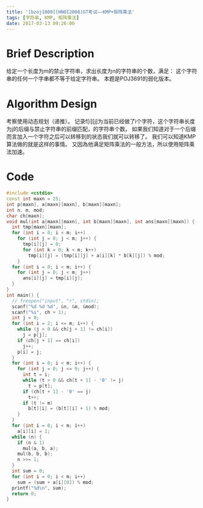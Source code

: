 ```yaml
---
title: '[bzoj1009][HNOI2008]GT考试——KMP+矩阵乘法'
tags: [字符串, KMP, 矩阵乘法]
date: 2017-03-13 09:26:00
---
```


# Brief Description

给定一个长度为m的禁止字符串，求出长度为n的字符串的个数，满足：
这个字符串的任何一个字串都不等于给定字符串。
本题是POJ3691的弱化版本。

# Algorithm Design
考察使用动态规划（递推）。
记录f[i][j]为当前已经做了i个字符，这个字符串长度为j的后缀与禁止字符串的前缀匹配，的字符串个数。
如果我们知道对于一个后缀而言加入一个字符之后可以转移到的状态我们就可以转移了。
我们可以知道KMP算法做的就是这样的事情。
又因為他满足矩阵乘法的一般方法，所以使用矩阵乘法加速。

# Code
```cpp
#include <cstdio>
const int maxn = 25;
int p[maxn], a[maxn][maxn], b[maxn][maxn];
int n, m, mod;
char ch[maxn];
void mul(int a[maxn][maxn], int b[maxn][maxn], int ans[maxn][maxn]) {
  int tmp[maxn][maxn];
  for (int i = 0; i < m; i++)
    for (int j = 0; j < m; j++) {
      tmp[i][j] = 0;
      for (int k = 0; k < m; k++)
        tmp[i][j] = (tmp[i][j] + a[i][k] * b[k][j]) % mod;
    }
  for (int i = 0; i < m; i++) {
    for (int j = 0; j < m; j++)
      ans[i][j] = tmp[i][j];
  }
}
int main() {
  // freopen("input", "r", stdin);
  scanf("%d %d %d", &n, &m, &mod);
  scanf("%s", ch + 1);
  int j = 0;
  for (int i = 2; i <= m; i++) {
    while (j > 0 && ch[j + 1] != ch[i])
      j = p[j];
    if (ch[j + 1] == ch[i])
      j++;
    p[i] = j;
  }
  for (int i = 0; i < m; i++) {
    for (int j = 0; j <= 9; j++) {
      int t = i;
      while (t > 0 && ch[t + 1] - '0' != j)
        t = p[t];
      if (ch[t + 1] - '0' == j)
        t++;
      if (t != m)
        b[t][i] = (b[t][i] + 1) % mod;
    }
  }
  for (int i = 0; i < m; i++)
    a[i][i] = 1;
  while (n) {
    if (n & 1)
      mul(a, b, a);
    mul(b, b, b);
    n >>= 1;
  }
  int sum = 0;
  for (int i = 0; i < m; i++)
    sum = (sum + a[i][0]) % mod;
  printf("%d\n", sum);
  return 0;
}
```